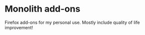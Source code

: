 # Monolith add-ons

Firefox add-ons for my personal use. Mostly include quality of life improvement!
